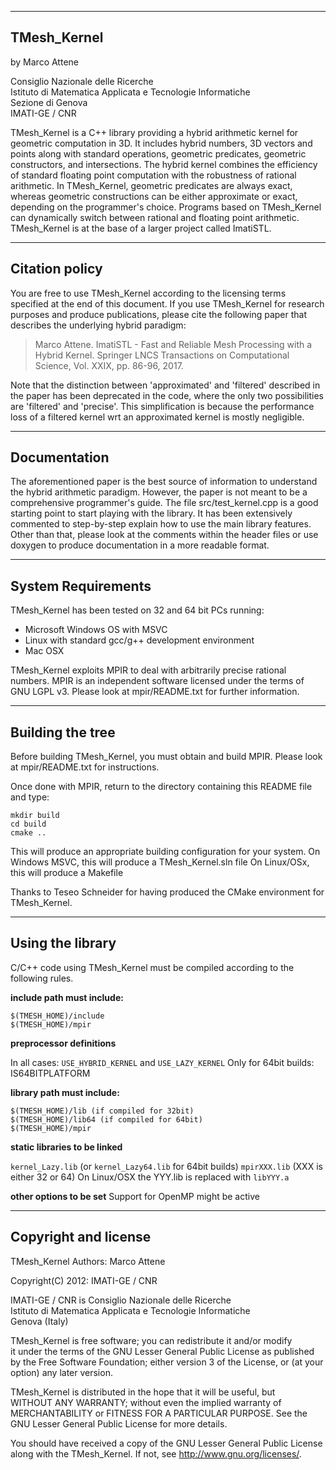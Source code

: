 ----------------------------
TMesh_Kernel
----------------------------

by Marco Attene

Consiglio Nazionale delle Ricerche                                        
Istituto di Matematica Applicata e Tecnologie Informatiche                
Sezione di Genova                                                         
IMATI-GE / CNR                                                            

TMesh_Kernel is a C++ library providing a hybrid arithmetic kernel for geometric computation in 3D.
It includes hybrid numbers, 3D vectors and points along with standard operations, geometric predicates, geometric constructors, and intersections.
The hybrid kernel combines the efficiency of standard floating point computation with the robustness of rational arithmetic.
In TMesh_Kernel, geometric predicates are always exact, whereas geometric constructions can be either approximate or exact, depending on the programmer's choice. Programs based on TMesh_Kernel can dynamically switch between rational and floating point arithmetic.
TMesh_Kernel is at the base of a larger project called ImatiSTL.

-------------------
Citation policy
--------------------
You are free to use TMesh_Kernel according to the licensing terms specified at the end of this document.
If you use TMesh_Kernel for research purposes and produce publications, please cite the following paper 
that describes the underlying hybrid paradigm:

> Marco Attene. ImatiSTL - Fast and Reliable Mesh Processing with a Hybrid Kernel.
  Springer LNCS Transactions on Computational Science, Vol. XXIX, pp. 86-96, 2017.

Note that the distinction between 'approximated' and 'filtered' described in the paper has been deprecated
in the code, where the only two possibilities are 'filtered' and 'precise'. This simplification is because
the performance loss of a filtered kernel wrt an approximated kernel is mostly negligible.


-------------------
Documentation
-------------------

The aforementioned paper is the best source of information to understand the hybrid arithmetic paradigm.
However, the paper is not meant to be a comprehensive programmer's guide.
The file src/test_kernel.cpp is a good starting point to start playing with the library.
It has been extensively commented to step-by-step explain how to use the main library features.
Other than that, please look at the comments within the header files or use doxygen to
produce documentation in a more readable format.


-------------------
System Requirements
--------------------

TMesh_Kernel has been tested on 32 and 64 bit PCs running:
 - Microsoft Windows OS with MSVC
 - Linux with standard gcc/g++ development environment
 - Mac OSX

TMesh_Kernel exploits MPIR to deal with arbitrarily precise rational numbers.
MPIR is an independent software licensed under the terms of GNU LGPL v3.
Please look at mpir/README.txt for further information.

-------------------
Building the tree
-------------------

Before building TMesh_Kernel, you must obtain and build MPIR.
Please look at mpir/README.txt for instructions.

Once done with MPIR, return to the directory containing this README file and type:
```
mkdir build
cd build
cmake ..
```

This will produce an appropriate building configuration for your system.
On Windows MSVC, this will produce a TMesh_Kernel.sln file
On Linux/OSx, this will produce a Makefile

Thanks to Teseo Schneider for having produced the CMake environment for TMesh_Kernel.

-------------------
Using the library
-------------------

C/C++ code using TMesh_Kernel must be compiled according to the following rules.

**include path must include:**
```
$(TMESH_HOME)/include
$(TMESH_HOME)/mpir
```

**preprocessor definitions**

In all cases: `USE_HYBRID_KERNEL` and `USE_LAZY_KERNEL`
Only for 64bit builds: IS64BITPLATFORM

**library path must include:**
```
$(TMESH_HOME)/lib (if compiled for 32bit)
$(TMESH_HOME)/lib64 (if compiled for 64bit)
$(TMESH_HOME)/mpir
```

**static libraries to be linked**

`kernel_Lazy.lib` (or `kernel_Lazy64.lib` for 64bit builds)
`mpirXXX.lib` (XXX is either 32 or 64)
On Linux/OSX the YYY.lib is replaced with `libYYY.a`

**other options to be set**
Support for OpenMP might be active

---------------------
Copyright and license
---------------------

TMesh_Kernel
Authors: Marco Attene                                                    

Copyright(C) 2012: IMATI-GE / CNR                                        

IMATI-GE / CNR is Consiglio Nazionale delle Ricerche                     
Istituto di Matematica Applicata e Tecnologie Informatiche               
Genova (Italy)                                                           

TMesh_Kernel is free software; you can redistribute it and/or modify     
it under the terms of the GNU Lesser General Public License as published 
by the Free Software Foundation; either version 3 of the License, or (at 
your option) any later version.                                          

TMesh_Kernel is distributed in the hope that it will be useful, but      
WITHOUT ANY WARRANTY; without even the implied warranty of               
MERCHANTABILITY or FITNESS FOR A PARTICULAR PURPOSE.  See the GNU Lesser 
General Public License for more details.                                 

You should have received a copy of the GNU Lesser General Public License 
along with the TMesh_Kernel.  If not, see http://www.gnu.org/licenses/.
